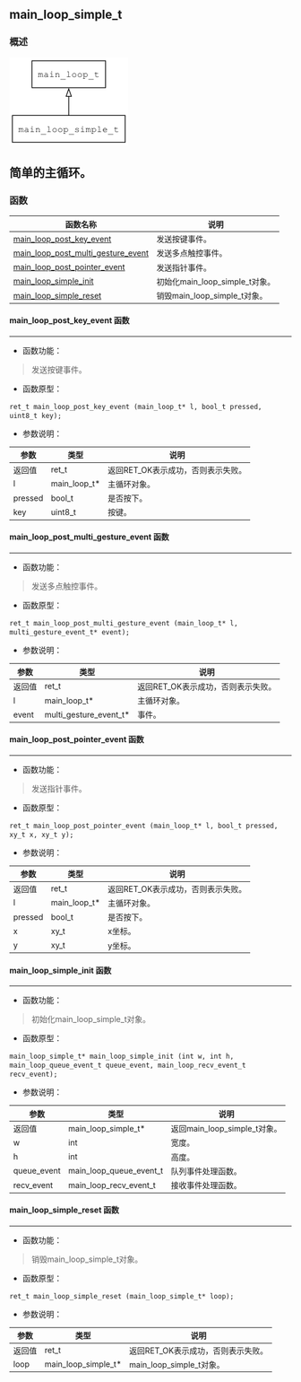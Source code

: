 ## main\_loop\_simple\_t
### 概述
![image](images/main_loop_simple_t_0.png)

简单的主循环。
----------------------------------
### 函数
<p id="main_loop_simple_t_methods">

| 函数名称 | 说明 | 
| -------- | ------------ | 
| <a href="#main_loop_simple_t_main_loop_post_key_event">main\_loop\_post\_key\_event</a> | 发送按键事件。 |
| <a href="#main_loop_simple_t_main_loop_post_multi_gesture_event">main\_loop\_post\_multi\_gesture\_event</a> | 发送多点触控事件。 |
| <a href="#main_loop_simple_t_main_loop_post_pointer_event">main\_loop\_post\_pointer\_event</a> | 发送指针事件。 |
| <a href="#main_loop_simple_t_main_loop_simple_init">main\_loop\_simple\_init</a> | 初始化main_loop_simple_t对象。 |
| <a href="#main_loop_simple_t_main_loop_simple_reset">main\_loop\_simple\_reset</a> | 销毁main_loop_simple_t对象。 |
#### main\_loop\_post\_key\_event 函数
-----------------------

* 函数功能：

> <p id="main_loop_simple_t_main_loop_post_key_event">发送按键事件。

* 函数原型：

```
ret_t main_loop_post_key_event (main_loop_t* l, bool_t pressed, uint8_t key);
```

* 参数说明：

| 参数 | 类型 | 说明 |
| -------- | ----- | --------- |
| 返回值 | ret\_t | 返回RET\_OK表示成功，否则表示失败。 |
| l | main\_loop\_t* | 主循环对象。 |
| pressed | bool\_t | 是否按下。 |
| key | uint8\_t | 按键。 |
#### main\_loop\_post\_multi\_gesture\_event 函数
-----------------------

* 函数功能：

> <p id="main_loop_simple_t_main_loop_post_multi_gesture_event">发送多点触控事件。

* 函数原型：

```
ret_t main_loop_post_multi_gesture_event (main_loop_t* l, multi_gesture_event_t* event);
```

* 参数说明：

| 参数 | 类型 | 说明 |
| -------- | ----- | --------- |
| 返回值 | ret\_t | 返回RET\_OK表示成功，否则表示失败。 |
| l | main\_loop\_t* | 主循环对象。 |
| event | multi\_gesture\_event\_t* | 事件。 |
#### main\_loop\_post\_pointer\_event 函数
-----------------------

* 函数功能：

> <p id="main_loop_simple_t_main_loop_post_pointer_event">发送指针事件。

* 函数原型：

```
ret_t main_loop_post_pointer_event (main_loop_t* l, bool_t pressed, xy_t x, xy_t y);
```

* 参数说明：

| 参数 | 类型 | 说明 |
| -------- | ----- | --------- |
| 返回值 | ret\_t | 返回RET\_OK表示成功，否则表示失败。 |
| l | main\_loop\_t* | 主循环对象。 |
| pressed | bool\_t | 是否按下。 |
| x | xy\_t | x坐标。 |
| y | xy\_t | y坐标。 |
#### main\_loop\_simple\_init 函数
-----------------------

* 函数功能：

> <p id="main_loop_simple_t_main_loop_simple_init">初始化main_loop_simple_t对象。

* 函数原型：

```
main_loop_simple_t* main_loop_simple_init (int w, int h, main_loop_queue_event_t queue_event, main_loop_recv_event_t recv_event);
```

* 参数说明：

| 参数 | 类型 | 说明 |
| -------- | ----- | --------- |
| 返回值 | main\_loop\_simple\_t* | 返回main\_loop\_simple\_t对象。 |
| w | int | 宽度。 |
| h | int | 高度。 |
| queue\_event | main\_loop\_queue\_event\_t | 队列事件处理函数。 |
| recv\_event | main\_loop\_recv\_event\_t | 接收事件处理函数。 |
#### main\_loop\_simple\_reset 函数
-----------------------

* 函数功能：

> <p id="main_loop_simple_t_main_loop_simple_reset">销毁main_loop_simple_t对象。

* 函数原型：

```
ret_t main_loop_simple_reset (main_loop_simple_t* loop);
```

* 参数说明：

| 参数 | 类型 | 说明 |
| -------- | ----- | --------- |
| 返回值 | ret\_t | 返回RET\_OK表示成功，否则表示失败。 |
| loop | main\_loop\_simple\_t* | main\_loop\_simple\_t对象。 |
